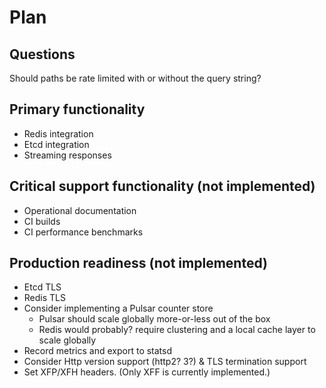 # Plan

## Questions

Should paths be rate limited with or without the query string?

## Primary functionality

- Redis integration
- Etcd integration
- Streaming responses

## Critical support functionality (not implemented)

- Operational documentation
- CI builds
- CI performance benchmarks

## Production readiness (not implemented)

- Etcd TLS
- Redis TLS
- Consider implementing a Pulsar counter store
  - Pulsar should scale globally more-or-less out of the box
  - Redis would probably? require clustering and a local cache layer to scale globally
- Record metrics and export to statsd
- Consider Http version support (http2? 3?) & TLS termination support
- Set XFP/XFH headers. (Only XFF is currently implemented.)

